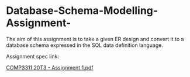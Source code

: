 # Database-Schema-Modelling-Assignment-
The aim of this assignment is to take a given ER design and convert it to a database schema expressed in the SQL data definition language. 


Assignment spec link:

[COMP3311 20T3 - Assignment 1.pdf](https://github.com/helording/Database-Schema-Modelling-Assignment-/files/9876907/COMP3311.20T3.-.Assignment.1.pdf)

